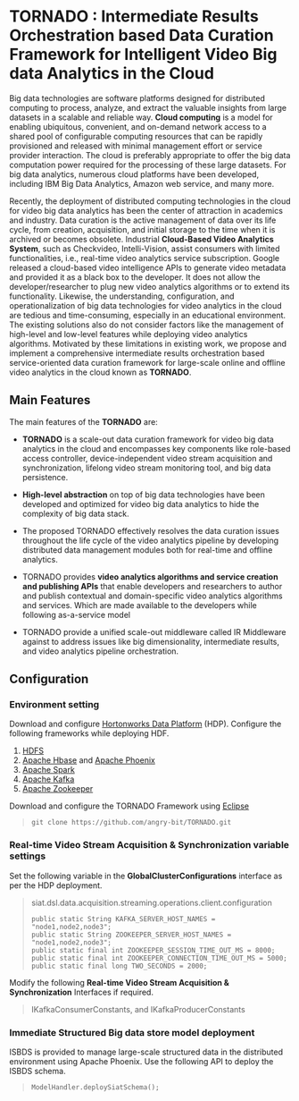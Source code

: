 # **TORNADO** : Intermediate Results Orchestration based Data Curation Framework for Intelligent Video Big data Analytics in the Cloud

Big data technologies are software platforms designed for distributed computing to process, analyze, and extract the valuable insights from large datasets in a scalable and reliable way. **Cloud computing** is a model for enabling ubiquitous, convenient, and on-demand network access to a shared pool of configurable computing resources that can be rapidly provisioned and released with minimal management effort or service provider interaction. The cloud is preferably appropriate to offer the big data computation power required for the processing of these large datasets. For big data analytics, numerous cloud platforms have been developed, including IBM Big Data Analytics, Amazon web service, and many more. 

Recently, the deployment of distributed computing technologies in the cloud for video big data analytics has been the center of attraction in academics and industry. Data curation is the active management of data over its life cycle,  from creation, acquisition, and initial storage to the time when it is archived or becomes obsolete. Industrial **Cloud-Based Video Analytics System**, such as Checkvideo, Intelli-Vision, assist consumers with limited functionalities, i.e., real-time video analytics service subscription. Google released a cloud-based video intelligence APIs to generate video metadata  and provided it as a black box to the developer. It does not allow the developer/researcher to plug new video analytics algorithms or to extend its functionality. Likewise, the understanding, configuration, and operationalization of big data technologies for video analytics in the cloud are tedious and time-consuming, especially in an educational environment. The existing solutions also do not consider factors like the management of high-level and low-level features while deploying video analytics algorithms. Motivated by these limitations in existing work, we propose and implement a comprehensive intermediate results orchestration based service-oriented data curation framework for large-scale online and offline video analytics in the cloud known as **TORNADO**.

## Main Features

The main features of the **TORNADO** are: 
- **TORNADO** is a scale-out data curation framework for video big data analytics in the cloud and encompasses key components like role-based access controller, device-independent video stream acquisition and synchronization, lifelong video stream monitoring tool, and big data persistence. 

- **High-level abstraction** on top of big data technologies have been developed and optimized for video big data analytics to hide the complexity of big data stack.
    
 - The proposed TORNADO effectively resolves the data curation issues throughout the life cycle of the video analytics pipeline by developing distributed data management modules both for real-time and offline analytics.
    
- TORNADO provides **video analytics algorithms and service creation and publishing APIs** that enable developers and researchers to author and publish contextual and domain-specific video analytics algorithms and services. Which are made available to the developers while following as-a-service model 
    
- TORNADO provide a unified scale-out middleware called IR Middleware against to address issues like big dimensionality, intermediate results, and video analytics pipeline orchestration. 


## Configuration 

### Environment setting
Download and configure [Hortonworks Data Platform](https://www.cloudera.com/products/hdp.html) (HDP).  Configure the following frameworks while deploying HDF.
 1. [HDFS](https://hadoop.apache.org/docs/r1.2.1/hdfs_design.html)
 2. [Apache Hbase](https://hbase.apache.org/) and [Apache Phoenix](http://phoenix.apache.org/)
 3. [Apache Spark](https://spark.apache.org/)
 4. [Apache Kafka](https://kafka.apache.org/)
 5. [Apache Zookeeper](https://zookeeper.apache.org/)

Download and configure the TORNADO Framework using [Eclipse](https://www.eclipse.org/)
> ```
> git clone https://github.com/angry-bit/TORNADO.git

### Real-time Video Stream Acquisition & Synchronization variable settings 
Set the following variable in the **GlobalClusterConfigurations** interface as per the HDP deployment. 

> siat.dsl.data.acquisition.streaming.operations.client.configuration
>```
> public static String KAFKA_SERVER_HOST_NAMES = "node1,node2,node3";
> public static String ZOOKEEPER_SERVER_HOST_NAMES = "node1,node2,node3";
> public static final int ZOOKEEPER_SESSION_TIME_OUT_MS = 8000;
> public static final int ZOOKEEPER_CONNECTION_TIME_OUT_MS = 5000;
> public static final long TWO_SECONDS = 2000;

Modify the following **Real-time Video Stream Acquisition & Synchronization** Interfaces if required.
> IKafkaConsumerConstants, and IKafkaProducerConstants

### Immediate Structured Big data store model deployment 
ISBDS is provided to manage large-scale structured data in the distributed environment using Apache Phoenix. Use the following API to deploy the ISBDS schema. 
>```
> ModelHandler.deploySiatSchema();

